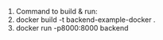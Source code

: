 1. Command to build & run:
2. docker build -t backend-example-docker .
3. docker run -p8000:8000 backend


